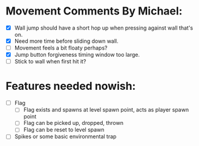 Movement Comments By Michael:
=============
- [x] Wall jump should have a short hop up when pressing against wall that's on.
- [x] Need more time before sliding down wall.
- [ ] Movement feels a bit floaty perhaps?
- [X] Jump button forgiveness timing window too large.
- [ ] Stick to wall when first hit it?

Features needed nowish:
=========
- [ ] Flag
    - [ ] Flag exists and spawns at level spawn point, acts as player spawn point
    - [ ] Flag can be picked up, dropped, thrown
    - [ ] Flag can be reset to level spawn
- [ ] Spikes or some basic environmental trap

